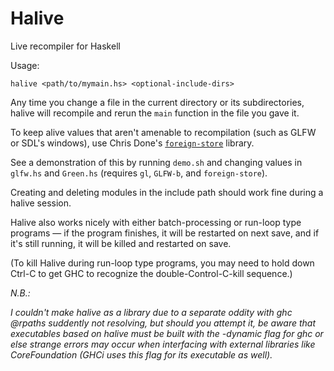Halive
======

Live recompiler for Haskell

Usage:

`halive <path/to/mymain.hs> <optional-include-dirs>`

Any time you change a file in the current directory or its subdirectories,
halive will recompile and rerun the `main` function in the file you gave it.

To keep alive values that aren't amenable to recompilation 
(such as GLFW or SDL's windows), use Chris Done's [`foreign-store`](https://hackage.haskell.org/package/foreign-store) library.

See a demonstration of this by running `demo.sh` 
and changing values in `glfw.hs` and `Green.hs`
(requires `gl`, `GLFW-b`, and `foreign-store`).

Creating and deleting modules in the include path should 
work fine during a halive session.

Halive also works nicely with either batch-processing or run-loop type
programs — if the program finishes, it will be restarted on next save,
and if it's still running, it will be killed and restarted on save.

(To kill Halive during run-loop type programs, you may need to hold down Ctrl-C
to get GHC to recognize the double-Control-C-kill sequence.)

*N.B.:*

*I couldn't make halive as a library due to a separate oddity with
ghc @rpaths suddently not resolving, but should you attempt it, 
be aware that executables based on halive 
must be built with the -dynamic flag for ghc or else strange errors 
may occur when interfacing with external libraries like CoreFoundation
(GHCi uses this flag for its executable as well).*